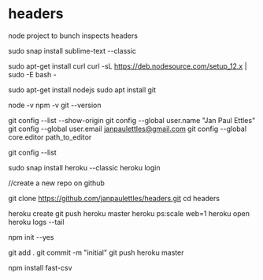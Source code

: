 # headers
node project to bunch inspects headers



sudo snap install sublime-text --classic

sudo apt-get install curl
curl -sL https://deb.nodesource.com/setup_12.x | sudo -E bash -

sudo apt-get install nodejs
sudo apt install git

node -v
npm -v
git --version

git config --list --show-origin
git config --global user.name "Jan Paul Ettles"
git config --global user.email janpaulettles@gmail.com
git config --global core.editor path_to_editor

git config --list

sudo snap install heroku --classic
heroku login

//create a new repo on github

git clone https://github.com/janpaulettles/headers.git
cd headers

heroku create
git push heroku master
heroku ps:scale web=1
heroku open
heroku logs --tail

npm init --yes


git add .
git commit -m "initial"
git push heroku master

npm install fast-csv



